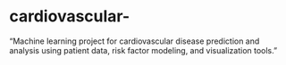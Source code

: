 # cardiovascular-
“Machine learning project for cardiovascular disease prediction and analysis using patient data, risk factor modeling, and visualization tools.”
